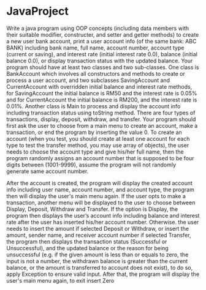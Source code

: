# JavaProject

Write a java program using OOP concepts (including data members with their suitable 
modifier, constructer, and setter and getter methods) to create a new user bank account, print 
a user account info (of the same bank: ABC BANK) including bank name, full name, account 
number, account type (current or saving), and interest rate (initial interest rate 0.0), balance 
(initial balance 0.0), or display transaction status with the updated balance. Your program 
should have at least two classes and two sub-classes. One class is BankAccount which 
involves all constructors and methods to create or process a user account, and two subclasses 
SavingAccount and CurrentAccount with overridden initial balance and interest rate methods, 
for SavingAccount the initial balance is RM50 and the interest rate is 0.05% and for 
CurrentAccount the initial balance is RM200, and the interest rate is 0.01%. Another class is 
Main to process and display the account info including transaction status using toString
method. There are four types of transactions, display, deposit, withdraw, and transfer.
Your program should first ask the user to choose from a main menu to create an account, 
make a transaction, or end the program by inserting the value 0. To create an account (when 
you test, you should create at least one account for each type to test the transfer method, you
may use array of objects), the user needs to choose the account type and give his/her full 
name, then the program randomly assigns an account number that is supposed to be four 
digits between (1001-9999), assume the program will not randomly generate same account 
number. 

After the account is created, the program will display the created account info including user 
name, account number, and account type, the program then will display the user's main menu 
again. If the user opts to make a transaction, another menu will be displayed to the user to 
choose between Display, Deposit, Withdraw and Transfer. If the option is Display, the 
program then displays the user’s account info including balance and interest rate after the 
user has inserted his/her account number. Otherwise. the user needs to insert the amount if 
selected Deposit or Withdraw, or insert the amount, sender name, and receiver account 
number if selected Transfer, the program then displays the transaction status (Successful or 
Unsuccessful), and the updated balance or the reason for being unsuccessful (e.g. if the given 
amount is less than or equals to zero, the input is not a number, the withdrawn balance is 
greater than the current balance, or the amount is transferred to account does not exist), to do 
so, apply Exception to ensure valid input. After that, the program will display the user's main 
menu again, to exit insert Zero

